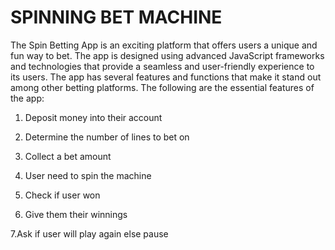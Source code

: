 # SPINNING BET MACHINE
The Spin Betting App is an exciting platform that offers users a unique and fun way to bet. The app is designed using advanced JavaScript frameworks and technologies that provide a seamless and user-friendly experience to its users.
The app has several features and functions that make it stand out among other betting platforms. The following are the essential features of the app:

1. Deposit money into their account

2. Determine the number of lines to bet on

3. Collect a bet amount

4. User need to spin the machine 

5. Check if user won

6. Give them their winnings

7.Ask if user will play again else pause 

